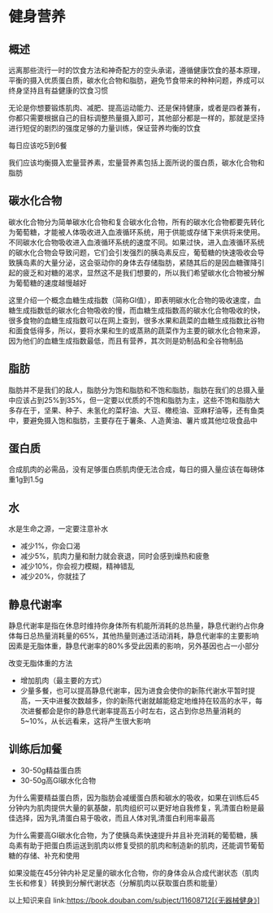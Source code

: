 # 健身营养


## 概述

远离那些流行一时的饮食方法和神奇配方的空头承诺，遵循健康饮食的基本原理，平衡的摄入优质蛋白质，碳水化合物和脂肪，避免节食带来的种种问题，养成可以终身坚持且有益健康的饮食习惯

无论是你想要锻炼肌肉、减肥、提高运动能力、还是保持健康，或者是四者兼有，你都只需要根据自己的目标调整热量摄入即可，其他部分都是一样的，那就是坚持进行短促的剧烈的强度足够的力量训练，保证营养均衡的饮食

每日应该吃5到6餐

我们应该均衡摄入宏量营养素，宏量营养素包括上面所说的蛋白质，碳水化合物和脂肪

## 碳水化合物

碳水化合物分为简单碳水化合物和复合碳水化合物，所有的碳水化合物都要先转化为葡萄糖，才能被人体吸收进入血液循环系统，用于供能或存储下来供将来使用。不同碳水化合物吸收进入血液循环系统的速度不同。如果过快，进入血液循环系统的碳水化合物会导致问题，它们会引发强烈的胰岛素反应，葡萄糖的快速吸收会导致胰岛素的大量分泌，这会驱动你的身体去存储脂肪，紧随其后的是因血糖骤降引起的疲乏和对糖的渴求，显然这不是我们想要的，所以我们希望碳水化合物被分解为葡萄糖的速度越慢越好

这里介绍一个概念血糖生成指数（简称GI值），即表明碳水化合物的吸收速度，血糖生成指数低的碳水化合物吸收的慢，而血糖生成指数高的碳水化合物吸收的快，很多食物的血糖生成指数可以在网上查到，很多水果和蔬菜的血糖生成指数比谷物和面食低得多，所以，要将水果和生的或蒸熟的蔬菜作为主要的碳水化合物来源，因为他们的血糖生成指数最低，而且有营养，其次则是奶制品和全谷物制品

## 脂肪

脂肪并不是我们的敌人，脂肪分为饱和脂肪和不饱和脂肪，脂肪在我们的总摄入量中应该占到25%到35%，但一定要以优质的不饱和脂肪为主，这些不饱和脂肪大多存在于，坚果、种子、未氢化的菜籽油、大豆、橄榄油、亚麻籽油等，还有鱼类中，要避免摄入饱和脂肪，主要存在于薯条、人造黄油、薯片或其他垃圾食品中

## 蛋白质
合成肌肉的必需品，没有足够蛋白质肌肉便无法合成，每日的摄入量应该在每磅体重1g到1.5g

## 水
水是生命之源，一定要注意补水

* 减少1%，你会口渴
* 减少5%，肌肉力量和耐力就会衰退，同时会感到燥热和疲惫
* 减少10%，你会视力模糊，精神错乱
* 减少20%，你就挂了

## 静息代谢率

静息代谢率是指在休息时维持你身体所有机能所消耗的总热量，静息代谢约占你身体每日总热量消耗量的65%，其他热量则通过活动消耗，静息代谢率的主要影响因素是无脂体重，静息代谢率的80%多受此因素的影响，另外基因也占一小部分

改变无脂体重的方法

* 增加肌肉（最主要的方式）
* 少量多餐，也可以提高静息代谢率，因为进食会使你的新陈代谢水平暂时提高，一天中进餐次数越多，你的新陈代谢就越能稳定地维持在较高的水平，每次进餐都会是你的静息代谢率提高五小时左右，这占到你总热量消耗的5~10%，从长远看来，这将产生很大影响

## 训练后加餐

* 30-50g精益蛋白质
* 30-50g高GI碳水化合物

为什么需要精益蛋白质，因为脂肪会减缓蛋白质和碳水的吸收，如果在训练后45分钟内为肌肉提供大量的氨基酸，肌肉组织可以更好地自我修复，乳清蛋白粉是最佳选择，因为乳清蛋白易于吸收，而且人体对乳清蛋白利用率最高

为什么需要高GI碳水化合物，为了使胰岛素快速提升并且补充消耗的葡萄糖，胰岛素有助于把蛋白质运送到肌肉以修复受损的肌肉和制造新的肌肉，还能调节葡萄糖的存储、补充和使用

如果没能在45分钟内补足足量的碳水化合物，你的身体会从合成代谢状态（肌肉生长和修复）转换到分解代谢状态（分解肌肉以获取蛋白质和能量）

以上知识来自 link:https://book.douban.com/subject/11608712[《无器械健身》]